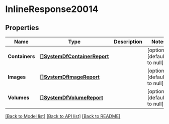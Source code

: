 # InlineResponse20014

## Properties
Name | Type | Description | Notes
------------ | ------------- | ------------- | -------------
**Containers** | [**[]SystemDfContainerReport**](SystemDfContainerReport.md) |  | [optional] [default to null]
**Images** | [**[]SystemDfImageReport**](SystemDfImageReport.md) |  | [optional] [default to null]
**Volumes** | [**[]SystemDfVolumeReport**](SystemDfVolumeReport.md) |  | [optional] [default to null]

[[Back to Model list]](../README.md#documentation-for-models) [[Back to API list]](../README.md#documentation-for-api-endpoints) [[Back to README]](../README.md)

